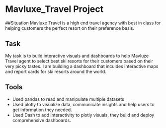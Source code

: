# Mavluxe_Travel Project

##Situation
Mavluxe Travel is a high end travel agency with best in class for helping customers the perfect resort on their preference basis. 

## Task
My task is to build interactive visuals and dashboards to help Mavluze Travel agent to select best ski resorts for their customers based on their very picky tastes. I am building a dashboard that inculdes interactive maps and report cards for ski resorts around the world. 

## Tools
- Used pandas to read and manipulate multiple datasets
- Used plotly to visualize data, communicate insights and help users to get information they needed.
- Used Dash to add interactivity to plotly visuals, they build and deploy comprehensive dashboards.
